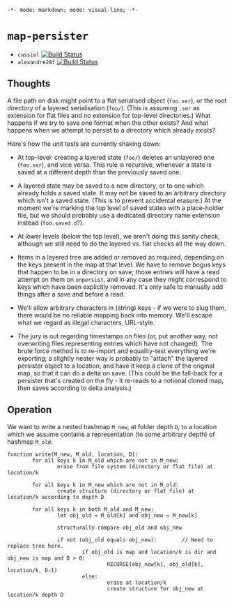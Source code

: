 `-*- mode: markdown; mode: visual-line; -*-`

# `map-persister`

- `cassiel` [![Build Status](https://secure.travis-ci.org/cassiel/map-persister.png)](http://travis-ci.org/cassiel/map-persister)
- `alexandre28f` [![Build Status](https://secure.travis-ci.org/alexandre28f/map-persister.png)](http://travis-ci.org/alexandre28f/map-persister)

## Thoughts

A file path on disk might point to a flat serialised object (`foo.ser`), or the root directory of a layered serialisation (`foo/`). (This is assuming `.ser` as extension for flat files and no extension for top-level directories.) What happens if we try to save one format when the other exists? And what happens when we attempt to persist to a directory which already exists?

Here's how the unit tests are currently shaking down:

- At top-level: creating a layered state (`foo/`) deletes an unlayered one (`foo.ser`), and vice versa. This rule is recursive, whenever a state is saved at a different depth than the previously saved one.

- A layered state may be saved to a new directory, or to one which already holds a saved state. It may not be saved to an arbitrary directory which isn't a saved state. (This is to prevent accidental erasure.) At the moment we're marking the top level of saved states with a place-holder file, but we should probably use a dedicated directory name extension instead (`foo.saved.d`?).

- At lower levels (below the top level), we aren't doing this sanity check, although we still need to do the layered vs. flat checks all the way down.

- Items in a layered tree are added or removed as required, depending on the keys present in the map at that level. We have to remove bogus keys that happen to be in a directory on save; those entries will have a read attempt on them on `unpersist`, and in any case they might correspond to keys which have been explicitly removed. It's only safe to manually add things after a save and before a read.

- We'll allow arbitrary characters in (string) keys - if we were to slug them, there would be no reliable mapping back into memory. We'll escape what we regard as illegal characters, URL-style.

- The jury is out regarding timestamps on files (or, put another way, not overwriting files representing entries which have not changed). The brute force method is to re-import and equality-test everything we're exporting; a slightly neater way is probably to "attach" the layered persister object to a location, and have it keep a clone of the original map, so that it can do a delta on save. (This could be the fall-back for a persister that's created on the fly - it re-reads to a notional cloned map, then saves according to delta analysis.)

## Operation

We want to write a nested hashmap `M_new`, at folder depth `D`, to a location which we assume contains a representation (to some arbitrary depth) of hashmap `M_old`.

```
function write(M_new, M_old, location, D):
        for all keys k in M_old which are not in M_new:
                erase from file system (directory or flat file) at location/k
                
        for all keys k in M_new which are not in M_old:
                create structure (directory or flat file) at location/k according to depth D
                
        for all keys k in both M_old and M_new:
                let obj_old = M_old[k] and obj_new = M_new[k]

                structurally compare obj_old and obj_new
                
                if not (obj_old equals obj_new):        // Need to replace tree here.
                        if obj_old is map and location/k is dir and obj_new is map and D > 0:
                                RECURSE(obj_new[k], obj_old[k], location/k, D-1)
                        else:
                                erase at location/k
                                create structure for obj_new at location/k depth D
```
